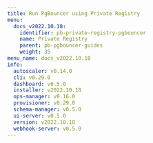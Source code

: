```yaml
---
title: Run PgBouncer using Private Registry
menu:
  docs_v2022.10.18:
    identifier: pb-private-registry-pgbouncer
    name: Private Registry
    parent: pb-pgbouncer-guides
    weight: 35
menu_name: docs_v2022.10.18
info:
  autoscaler: v0.14.0
  cli: v0.29.0
  dashboard: v0.5.0
  installer: v2022.10.18
  ops-manager: v0.16.0
  provisioner: v0.29.0
  schema-manager: v0.5.0
  ui-server: v0.5.0
  version: v2022.10.18
  webhook-server: v0.5.0
---
```


